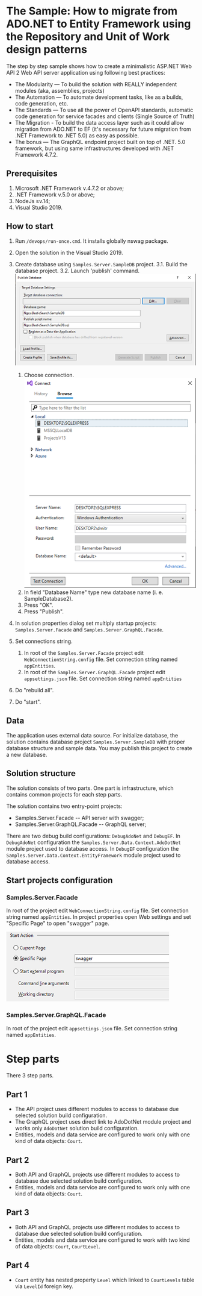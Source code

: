 # The Sample: How to migrate from ADO.NET to Entity Framework using the Repository and Unit of Work design patterns

The step by step sample shows how to create a minimalistic ASP.NET Web API 2 Web API server application using following best practices:
* The Modularity — To build the solution with REALLY independent modules (aka, assemblies, projects)
* The Automation — To automate development tasks, like as a builds, code generation, etc.
* The Standards — To use all the power of OpenAPI standards, automatic code generation for service facades and clients (Single Source of Truth)
* The Migration - To build the data access layer such as it could allow migration from ADO.NET to EF (it's necessary for future migration from .NET Framework to .NET 5.0) as easy as possible.
* The bonus — The GraphQL endpoint project built on top of .NET. 5.0 framework, but using same infrastructures developed with .NET Framework 4.7.2.

## Prerequisites

1. Microsoft .NET Framework v.4.7.2 or above;
2. .NET Framework v.5.0 or above;
3. NodeJs ≥v.14;
4. Visual Studio 2019.

## How to start

1. Run ```/devops/run-once.cmd```. It installs globally nswag package.
2. Open the solution in the Visual Studio 2019.
3. Create database using ```Samples.Server.SampleDB``` project.
   3.1. Build the database project.
   3.2. Launch 'publish' command.
   ![Publish Settings](/public/img/image01.png)   
   1. Choose connection. ![Connection Settings](/public/img/image02.png)  
   1. In field "Database Name" type new database name (i. e. SampleDatabase2).
   1. Press "OK".
   1. Press "Publish".
   
1. In solution properties dialog set multiply startup projects: ```Samples.Server.Facade``` and ```Samples.Server.GraphQL.Facade```.
1. Set connections string.
   1. In root of the ```Samples.Server.Facade``` project edit ```WebConnectionString.config``` file. Set connection string named ```appEntities```.
   1. In root of the ```Samples.Server.GraphQL.Facade``` project edit ```appsettings.json``` file. Set connection string named ```appEntities```
1. Do "rebuild all".
1. Do "start".

## Data

The application uses external data source. For initialize database, the solution contains database project ```Samples.Server.SampleDB``` with proper database structure and sample data. You may publish this project to create a new database.

## Solution structure

The solution consists of two parts. One part is infrastructure, which contains common projects for each step parts.

The solution contains two entry-point projects:
* Samples.Server.Facade -- API server with swagger;
* Samples.Server.GraphQL.Facade -- GraphQL server;

There are two debug build configurations: ```DebugAdoNet``` and ```DebugEF```. In ```DebugAdoNet``` configuration the ```Samples.Server.Data.Context.AdoDotNet``` module project used to database access. In ```DebugEF``` configuration the ```Samples.Server.Data.Context.EntityFramework``` module project used to database access. 

## Start projects configuration

### Samples.Server.Facade

In root of the project edit ```WebConnectionString.config``` file. Set connection string named ```appEntities```. In project properties open Web settings and set "Specific Page" to open "swagger" page.

![Web Settings](/public/img/image03.png)

### Samples.Server.GraphQL.Facade

In root of the project edit ```appsettings.json``` file. Set connection string named ```appEntities```.

# Step parts

There 3 step parts.

## Part 1

* The API project uses different modules to access to database due selected solution build configuration.
* The GraphQL project uses direct link to AdoDotNet module project and works only ```AdoDotNet``` solution build configuration.
* Entities, models and data service are configured to work only with one kind of data objects: ```Court```.

## Part 2

* Both API and GraphQL projects use different modules to access to database due selected solution build configuration.
* Entities, models and data service are configured to work only with one kind of data objects: ```Court```.

## Part 3

* Both API and GraphQL projects use different modules to access to database due selected solution build configuration.
* Entities, models and data service are configured to work with two kind of data objects: ```Court```, ```CourtLevel```.

## Part 4

* ```Court``` entity has nested property ```Level``` which linked to ```CourtLevels``` table via ```LevelId``` foreign key.
